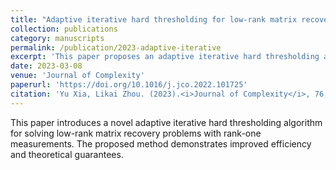 ```yaml
---
title: "Adaptive iterative hard thresholding for low-rank matrix recovery and rank-one measurements"
collection: publications
category: manuscripts
permalink: /publication/2023-adaptive-iterative
excerpt: 'This paper proposes an adaptive iterative hard thresholding algorithm for low-rank matrix recovery.'
date: 2023-03-08
venue: 'Journal of Complexity'
paperurl: 'https://doi.org/10.1016/j.jco.2022.101725'
citation: 'Yu Xia, Likai Zhou. (2023).<i>Journal of Complexity</i>, 76, Paper No. 101725, 19 pp.'
---
```


This paper introduces a novel adaptive iterative hard thresholding algorithm for solving low-rank matrix recovery problems with rank-one measurements. The proposed method demonstrates improved efficiency and theoretical guarantees.